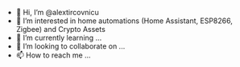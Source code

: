 - 👋 Hi, I’m @alextircovnicu
- 👀 I’m interested in home automations (Home Assistant, ESP8266, Zigbee) and Crypto Assets
- 🌱 I’m currently learning ...
- 💞️ I’m looking to collaborate on ...
- 📫 How to reach me ...

<!---
alextircovnicu/alextircovnicu is a ✨ special ✨ repository because its `README.md` (this file) appears on your GitHub profile.
You can click the Preview link to take a look at your changes.
--->
